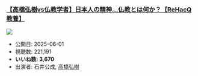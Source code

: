 ### [【高橋弘樹vs仏教学者】日本人の精神…仏教とは何か？【ReHacQ教養】](https://www.youtube.com/watch?v=AV7O3iuDSCc)
[![](https://img.youtube.com/vi/AV7O3iuDSCc/sddefault.jpg)](https://www.youtube.com/watch?v=AV7O3iuDSCc)
-   公開日: 2025-06-01
-   視聴数: 221,191
-   **いいね数: 3,670**
-   出演者: 石井公成, [高橋弘樹](/rehacq_fan/people/高橋弘樹 "wikilink")
